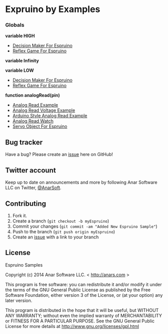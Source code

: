 # Expruino by Examples


### Globals


**variable HIGH**
* [ Decision Maker For Espruino](./00_misc/decision_maker/decision_maker.js)
* [ Reflex Game For Espruino](./00_misc/reflex_game/reflex_game.js)

**variable Infinity**

**variable LOW**
* [ Decision Maker For Espruino](./00_misc/decision_maker/decision_maker.js)
* [ Reflex Game For Espruino](./00_misc/reflex_game/reflex_game.js)

**function analogRead(pin)**
* [ Analog Read Example](./01_basics/analog_read/analog_read.js)
* [Analog Read Voltage Example](./01_basics/analog_read/analog_read_voltage.js)
* [ Arduino Style Analog Read Example](./01_basics/analog_read/arduino_style_analog_read.js)
* [ Analog Read Watch](./analog_read_watch/analog_read_watch.js)
* [Servo Object For Espruino](./servo-object/servo-object.js)

## Bug tracker

Have a bug? Please create an [issue](https://github.com/anars/Espruino/issues) here on GitHub!

## Twitter account

Keep up to date on announcements and more by following Anar Software LLC on Twitter, [@AnarSoft](http://twitter.com/AnarSoft).

## Contributing

1. Fork it.
2. Create a branch (`git checkout -b myEspruino`)
3. Commit your changes (`git commit -am "Added New Espruino Sample"`)
4. Push to the branch (`git push origin myEspruino`)
5. Create an [issue](https://github.com/anars/Espruino/issues) with a link to your branch

## License

Espruino Samples

Copyright (c) 2014 Anar Software LLC. < http://anars.com >

This program is free software: you can redistribute it and/or modify it under the terms of the GNU General Public License as published by the Free Software Foundation, either version 3 of the License, or (at your option) any later version.

This program is distributed in the hope that it will be useful, but WITHOUT ANY WARRANTY; without even the implied warranty of MERCHANTABILITY or FITNESS FOR A PARTICULAR PURPOSE. See the GNU General Public License for more details at http://www.gnu.org/licenses/gpl.html


